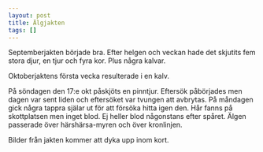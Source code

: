 ```yaml
---
layout: post
title: Älgjakten
tags: []
---
```

Septemberjakten började bra. Efter helgen och veckan hade det skjutits fem stora djur, en tjur och fyra kor. Plus några kalvar.

Oktoberjaktens första vecka resulterade i en kalv.

På söndagen den 17:e okt påskjöts en pinntjur. Eftersök påbörjades men dagen var sent liden och eftersöket var tvungen att avbrytas. På måndagen gick några tappra själar ut för att försöka hitta igen den. Hår fanns på skottplatsen men inget blod. Ej heller blod någonstans efter spåret. Älgen passerade över härshärsa-myren och över kronlinjen.

Bilder från jakten kommer att dyka upp inom kort.
